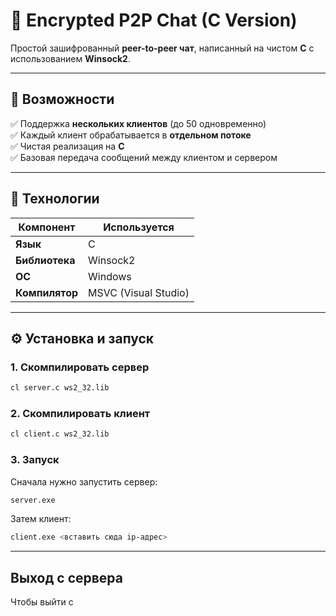 # 🔐 Encrypted P2P Chat (C Version)

Простой зашифрованный **peer-to-peer чат**, написанный на чистом **C** с использованием **Winsock2**. 

---

## 🚀 Возможности

✅ Поддержка **нескольких клиентов** (до 50 одновременно)  
✅ Каждый клиент обрабатывается в **отдельном потоке**  
✅ Чистая реализация на **C**  
✅ Базовая передача сообщений между клиентом и сервером  

---

## 🧱 Технологии

| Компонент | Используется |
|------------|---------------|
| **Язык** | C |
| **Библиотека** | Winsock2 |
| **ОС** | Windows |
| **Компилятор** | MSVC (Visual Studio) |

---

## ⚙️ Установка и запуск

### 1. Скомпилировать сервер
```bash
cl server.c ws2_32.lib
```

### 2. Скомпилировать клиент
```bash
cl client.c ws2_32.lib
```

### 3. Запуск
Сначала нужно запустить сервер:
```bash
server.exe
```
Затем клиент:
```bash
client.exe <вставить сюда ip-адрес>
```

---

## Выход с сервера

Чтобы выйти с 